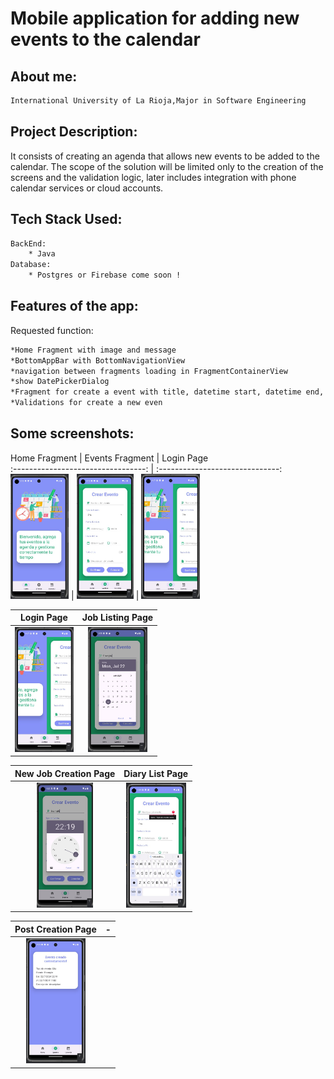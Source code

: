 # Mobile application for adding new events to the calendar
## About me:
```bash
International University of La Rioja,Major in Software Engineering
```
## Project Description:
It consists of creating an agenda that allows new events to be added to the calendar. The scope of the solution will be limited only to the creation of the screens and the validation logic, later includes integration with phone calendar services or cloud accounts.

## Tech Stack Used:
```bash
BackEnd:
    * Java 
Database:
    * Postgres or Firebase come soon !
```
## Features of the app:
Requested function:
```bash
*Home Fragment with image and message
*BottomAppBar with BottomNavigationView 
*navigation between fragments loading in FragmentContainerView
*show DatePickerDialog
*Fragment for create a event with title, datetime start, datetime end, Spinner type of event, Switch for All day Event and description
*Validations for create a new even
```
## Some screenshots:
Home Fragment                   |                   Events Fragment              |   Login Page  
:---------------------------------:        |      :------------------------------:
<img src="Screenshots/Home_Fragment.jpg" height="200">  | <img src="Screenshots/Events_Fragment.jpg" height="200"> | <img src="Screenshots/Animation_Transition.jpg" height="200">

Login Page                   |                   Job Listing Page
:---------------------------------:        |      :------------------------------:
<img src="Screenshots/Animation_Transition.jpg" height="200">  | <img src="Screenshots/DateTimePicker.jpg" height="200">

New Job Creation Page                   |                   Diary List Page
:---------------------------------:        |      :------------------------------:
<img src="Screenshots/TimePicker.jpg" height="200">  | <img src="Screenshots/Validation_Form.jpg" height="200">

Post Creation Page                   |                   -
:---------------------------------:        |      :------------------------------:
<img src="Screenshots/Success_Fragment_Send_data_between_fragments.jpg" height="200">  | 
